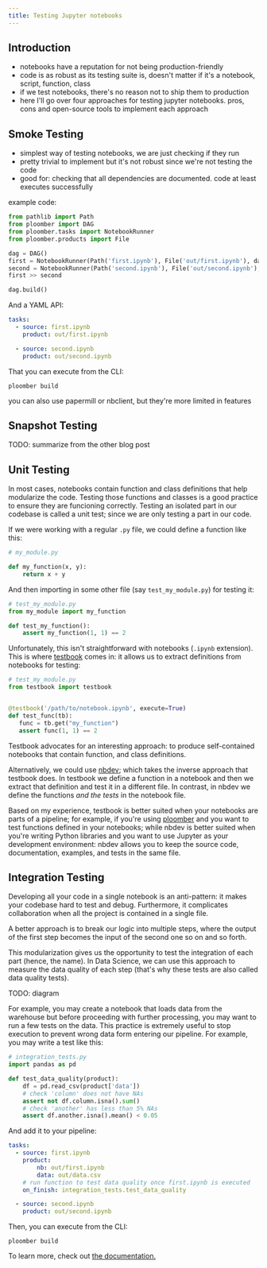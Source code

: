 ```yaml
---
title: Testing Jupyter notebooks
---
```



## Introduction

* notebooks have a reputation for not being production-friendly
* code is as robust as its testing suite is, doesn't matter if it's a notebook, script, function, class
* if we test notebooks, there's no reason not to ship them to production
* here I'll go over four approaches for testing jupyter notebooks. pros, cons and open-source tools to implement each approach

## Smoke Testing

* simplest way of testing notebooks, we are just checking if they run
* pretty trivial to implement but it's not robust since we're not testing the code
* good for: checking that all dependencies are documented. code at least executes successfully

example code:

```python
from pathlib import Path
from ploomber import DAG
from ploomber.tasks import NotebookRunner
from ploomber.products import File

dag = DAG()
first = NotebookRunner(Path('first.ipynb'), File('out/first.ipynb'), dag=dag)
second = NotebookRunner(Path('second.ipynb'), File('out/second.ipynb'), dag=dag)
first >> second

dag.build() 
```

And a YAML API:

```yaml
tasks:
  - source: first.ipynb
    product: out/first.ipynb

  - source: second.ipynb
    product: out/second.ipynb
```

That you can execute from the CLI:

```
ploomber build
```

you can also use papermill or nbclient, but they're more limited in features

## Snapshot Testing

TODO: summarize from the other blog post

## Unit Testing

In most cases, notebooks contain function and class definitions that help modularize the code. Testing those functions and classes is a good practice to ensure they are funcioning correctly. Testing an isolated part in our codebase is called a unit test; since we are only testing a part in our code.

If we were working with a regular `.py` file, we could define a function like this:

```python
# my_module.py

def my_function(x, y):
    return x + y
```

And then importing in some other file (say `test_my_module.py`) for testing it:

```python
# test_my_module.py
from my_module import my_function

def test_my_function():
    assert my_function(1, 1) == 2
```

Unfortunately, this isn't straightforward with notebooks (`.ipynb` extension). This is where [testbook](https://github.com/nteract/testbook) comes in: it allows us to extract definitions from notebooks for testing:

```python
# test_my_module.py
from testbook import testbook


@testbook('/path/to/notebook.ipynb', execute=True)
def test_func(tb):
   func = tb.get("my_function")
   assert func(1, 1) == 2
```

Testbook advocates for an interesting approach: to produce self-contained notebooks that contain function, and class definitions. 

Alternatively, we could use [nbdev](https://github.com/fastai/nbdev); which takes the inverse approach that testbook does. In testbook we define a function in a notebook and then we extract that definition and test it in a different file. In contrast, in nbdev we define the functions *and the tests* in the notebook file.

Based on my experience, testbook is better suited when your notebooks are parts of a pipeline; for example, if you're using [ploomber](https://github.com/ploomber/ploomber) and you want to test functions defined in your notebooks; while nbdev is better suited when you're writing Python libraries and you want to use Jupyter as your development environment: nbdev allows you to keep the source code, documentation, examples, and tests in the same file.


## Integration Testing

Developing all your code in a single notebook is an anti-pattern: it makes your codebase hard to test and debug. Furthermore, it complicates collaboration when all the project is contained in a single file.

A better approach is to break our logic into multiple steps, where the output of the first step becomes the input of the second one so on and so forth.

This modularization gives us the opportunity to test the integration of each part (hence, the name). In Data Science, we can use this approach to measure the data quality of each step (that's why these tests are also called data quality tests).

TODO: diagram

For example, you may create a notebook that loads data from the warehouse but before proceeding with further processing, you may want to run a few tests on the data. This practice is extremely useful to stop execution to prevent wrong data form entering our pipeline. For example, you may write a test like this:

```python
# integration_tests.py
import pandas as pd

def test_data_quality(product):
    df = pd.read_csv(product['data'])
    # check 'column' does not have NAs
    assert not df.column.isna().sum()
    # check 'another' has less than 5% NAs
    assert df.another.isna().mean() < 0.05
```

And add it to your pipeline:

```yaml
tasks:
  - source: first.ipynb
    product:
        nb: out/first.ipynb
        data: out/data.csv
    # run function to test data quality once first.ipynb is executed
    on_finish: integration_tests.test_data_quality

  - source: second.ipynb
    product: out/second.ipynb
```

Then, you can execute from the CLI:

```
ploomber build
```

To learn more, check out [the documentation.](https://docs.ploomber.io/en/latest/cookbook/hooks.html)
